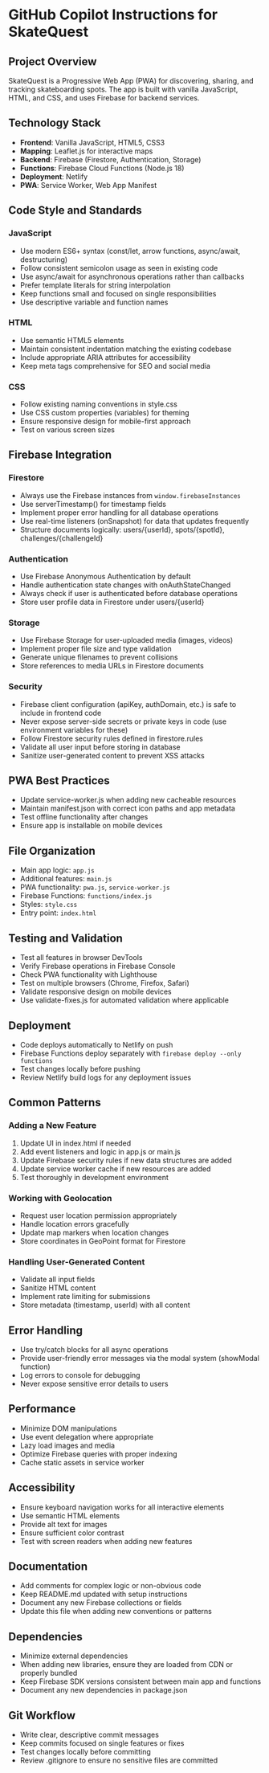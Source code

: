 # GitHub Copilot Instructions for SkateQuest

## Project Overview
SkateQuest is a Progressive Web App (PWA) for discovering, sharing, and tracking skateboarding spots. The app is built with vanilla JavaScript, HTML, and CSS, and uses Firebase for backend services.

## Technology Stack
- **Frontend**: Vanilla JavaScript, HTML5, CSS3
- **Mapping**: Leaflet.js for interactive maps
- **Backend**: Firebase (Firestore, Authentication, Storage)
- **Functions**: Firebase Cloud Functions (Node.js 18)
- **Deployment**: Netlify
- **PWA**: Service Worker, Web App Manifest

## Code Style and Standards

### JavaScript
- Use modern ES6+ syntax (const/let, arrow functions, async/await, destructuring)
- Follow consistent semicolon usage as seen in existing code
- Use async/await for asynchronous operations rather than callbacks
- Prefer template literals for string interpolation
- Keep functions small and focused on single responsibilities
- Use descriptive variable and function names

### HTML
- Use semantic HTML5 elements
- Maintain consistent indentation matching the existing codebase
- Include appropriate ARIA attributes for accessibility
- Keep meta tags comprehensive for SEO and social media

### CSS
- Follow existing naming conventions in style.css
- Use CSS custom properties (variables) for theming
- Ensure responsive design for mobile-first approach
- Test on various screen sizes

## Firebase Integration

### Firestore
- Always use the Firebase instances from `window.firebaseInstances`
- Use serverTimestamp() for timestamp fields
- Implement proper error handling for all database operations
- Use real-time listeners (onSnapshot) for data that updates frequently
- Structure documents logically: users/{userId}, spots/{spotId}, challenges/{challengeId}

### Authentication
- Use Firebase Anonymous Authentication by default
- Handle authentication state changes with onAuthStateChanged
- Always check if user is authenticated before database operations
- Store user profile data in Firestore under users/{userId}

### Storage
- Use Firebase Storage for user-uploaded media (images, videos)
- Implement proper file size and type validation
- Generate unique filenames to prevent collisions
- Store references to media URLs in Firestore documents

### Security
- Firebase client configuration (apiKey, authDomain, etc.) is safe to include in frontend code
- Never expose server-side secrets or private keys in code (use environment variables for these)
- Follow Firestore security rules defined in firestore.rules
- Validate all user input before storing in database
- Sanitize user-generated content to prevent XSS attacks

## PWA Best Practices
- Update service-worker.js when adding new cacheable resources
- Maintain manifest.json with correct icon paths and app metadata
- Test offline functionality after changes
- Ensure app is installable on mobile devices

## File Organization
- Main app logic: `app.js`
- Additional features: `main.js`
- PWA functionality: `pwa.js`, `service-worker.js`
- Firebase Functions: `functions/index.js`
- Styles: `style.css`
- Entry point: `index.html`

## Testing and Validation
- Test all features in browser DevTools
- Verify Firebase operations in Firebase Console
- Check PWA functionality with Lighthouse
- Test on multiple browsers (Chrome, Firefox, Safari)
- Validate responsive design on mobile devices
- Use validate-fixes.js for automated validation where applicable

## Deployment
- Code deploys automatically to Netlify on push
- Firebase Functions deploy separately with `firebase deploy --only functions`
- Test changes locally before pushing
- Review Netlify build logs for any deployment issues

## Common Patterns

### Adding a New Feature
1. Update UI in index.html if needed
2. Add event listeners and logic in app.js or main.js
3. Update Firebase security rules if new data structures are added
4. Update service worker cache if new resources are added
5. Test thoroughly in development environment

### Working with Geolocation
- Request user location permission appropriately
- Handle location errors gracefully
- Update map markers when location changes
- Store coordinates in GeoPoint format for Firestore

### Handling User-Generated Content
- Validate all input fields
- Sanitize HTML content
- Implement rate limiting for submissions
- Store metadata (timestamp, userId) with all content

## Error Handling
- Use try/catch blocks for all async operations
- Provide user-friendly error messages via the modal system (showModal function)
- Log errors to console for debugging
- Never expose sensitive error details to users

## Performance
- Minimize DOM manipulations
- Use event delegation where appropriate
- Lazy load images and media
- Optimize Firebase queries with proper indexing
- Cache static assets in service worker

## Accessibility
- Ensure keyboard navigation works for all interactive elements
- Use semantic HTML elements
- Provide alt text for images
- Ensure sufficient color contrast
- Test with screen readers when adding new features

## Documentation
- Add comments for complex logic or non-obvious code
- Keep README.md updated with setup instructions
- Document any new Firebase collections or fields
- Update this file when adding new conventions or patterns

## Dependencies
- Minimize external dependencies
- When adding new libraries, ensure they are loaded from CDN or properly bundled
- Keep Firebase SDK versions consistent between main app and functions
- Document any new dependencies in package.json

## Git Workflow
- Write clear, descriptive commit messages
- Keep commits focused on single features or fixes
- Test changes locally before committing
- Review .gitignore to ensure no sensitive files are committed
